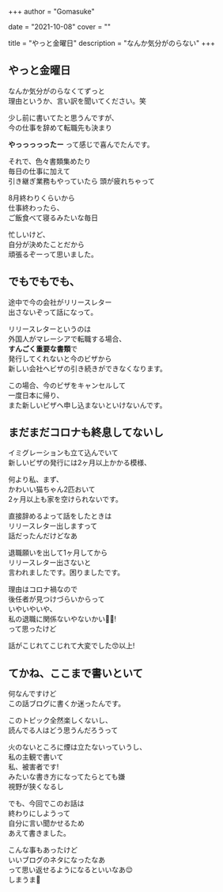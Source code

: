 +++
author = "Gomasuke"

date = "2021-10-08"
cover = ""

title = "やっと金曜日"
description = "なんか気分がのらない"
+++
## やっと金曜日
なんか気分がのらなくてずっと  
理由というか、言い訳を聞いてください。笑  
  
少し前に書いてたと思うんですが、  
今の仕事を辞めて転職先も決まり  

**やっっっっったー**
って感じで喜んでたんです。  

それで、色々書類集めたり  
毎日の仕事に加えて  
引き継ぎ業務もやっていたら
頭が疲れちゃって  
  
8月終わりくらいから  
仕事終わったら、  
ご飯食べて寝るみたいな毎日
  

忙しいけど、  
自分が決めたことだから  
頑張るぞーって思いました。  
  

## でもでもでも、  
途中で今の会社がリリースレター  
出さないぞって話になって。  

リリースレターというのは  
外国人がマレーシアで転職する場合、  
**すんごく重要な書類**で  
発行してくれないと今のビザから  
新しい会社へビザの引き続きができなくなります。

この場合、今のビザをキャンセルして  
一度日本に帰り、  
また新しいビザへ申し込まないといけないんです。  

## まだまだコロナも終息してないし
イミグレーションも立て込んでいて  
新しいビザの発行には2ヶ月以上かかる模様、  

何より私、まず、  
かわいい猫ちゃん2匹おいて  
2ヶ月以上も家を空けられないです。

直接辞めるよって話をしたときは  
リリースレター出しますって  
話だったんだけどなあ  

退職願いを出して1ヶ月してから  
リリースレター出さないと  
言われましたです。困りましたです。

理由はコロナ禍なので  
後任者が見つけづらいからって  
いやいやいや、  
私の退職に関係ないやないかい✋🏻!  
って思ったけど

話がこじれてこじれて大変でした😙以上!

## てかね、ここまで書いといて
何なんですけど  
この話ブログに書くか迷ったんです。

このトピック全然楽しくないし、  
読んでる人はどう思うんだろうって

火のないところに煙は立たないっていうし、  
私の主観で書いて  
私、被害者です!  
みたいな書き方になってたらとても嫌  
視野が狭くなるし

でも、今回でこのお話は  
終わりにしようって  
自分に言い聞かせるため  
あえて書きました。

こんな事もあったけど  
いいブログのネタになったなあ  
って思い返せるようになるといいなあ😌  
しまうま🦓